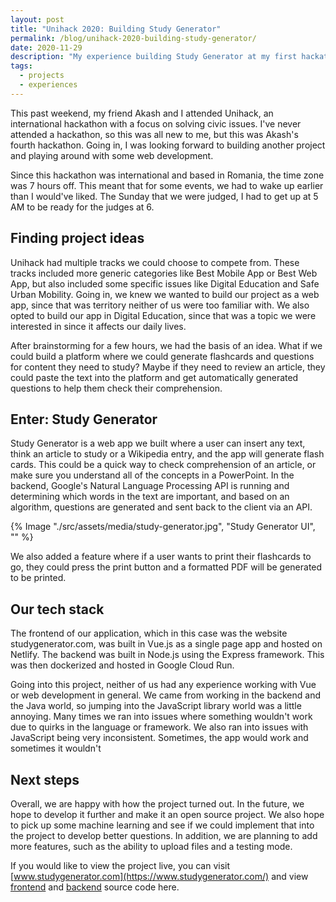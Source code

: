```yaml
---
layout: post
title: "Unihack 2020: Building Study Generator"
permalink: /blog/unihack-2020-building-study-generator/
date: 2020-11-29
description: "My experience building Study Generator at my first hackathon."
tags:
  - projects
  - experiences
---
```

This past weekend, my friend Akash and I attended Unihack, an international hackathon with a focus on solving civic issues. I've never attended a hackathon, so this was all new to me, but this was Akash's fourth hackathon. Going in, I was looking forward to building another project and playing around with some web development.

Since this hackathon was international and based in Romania, the time zone was 7 hours off. This meant that for some events, we had to wake up earlier than I would've liked. The Sunday that we were judged, I had to get up at 5 AM to be ready for the judges at 6.

## Finding project ideas

Unihack had multiple tracks we could choose to compete from. These tracks included more generic categories like Best Mobile App or Best Web App, but also included some specific issues like Digital Education and Safe Urban Mobility. Going in, we knew we wanted to build our project as a web app, since that was territory neither of us were too familiar with. We also opted to build our app in Digital Education, since that was a topic we were interested in since it affects our daily lives.

After brainstorming for a few hours, we had the basis of an idea. What if we could build a platform where we could generate flashcards and questions for content they need to study? Maybe if they need to review an article, they could paste the text into the platform and get automatically generated questions to help them check their comprehension.

## Enter: Study Generator

Study Generator is a web app we built where a user can insert any text, think an article to study or a Wikipedia entry, and the app will generate flash cards. This could be a quick way to check comprehension of an article, or make sure you understand all of the concepts in a PowerPoint. In the backend, Google's Natural Language Processing API is running and determining which words in the text are important, and based on an algorithm, questions are generated and sent back to the client via an API.

{% Image "./src/assets/media/study-generator.jpg", "Study Generator UI", "" %}

We also added a feature where if a user wants to print their flashcards to go, they could press the print button and a formatted PDF will be generated to be printed.

## Our tech stack

The frontend of our application, which in this case was the website studygenerator.com, was built in Vue.js as a single page app and hosted on Netlify. The backend was built in Node.js using the Express framework. This was then dockerized and hosted in Google Cloud Run. 

Going into this project, neither of us had any experience working with Vue or web development in general. We came from working in the backend and the Java world, so jumping into the JavaScript library world was a little annoying. Many times we ran into issues where something wouldn't work due to quirks in the language or framework. We also ran into issues with JavaScript being very inconsistent. Sometimes, the app would work and sometimes it wouldn't

## Next steps

Overall, we are happy with how the project turned out. In the future, we hope to develop it further and make it an open source project. We also hope to pick up some machine learning and see if we could implement that into the project to develop better questions. In addition, we are planning to add more features, such as the ability to upload files and a testing mode.

If you would like to view the project live, you can visit [www.studygenerator.com](https://www.studygenerator.com/) and view [frontend](https://github.com/MLHUnihack2020/StudyGuideFrontend) and [backend](https://github.com/MLHUnihack2020/StudyGuideBackend) source code here.